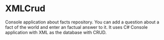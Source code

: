 # XMLCrud
Console application about facts repository. You can add a question about a fact of the world and enter an factual answer to it. It uses C# Console application with XML as the database with CRUD. 
